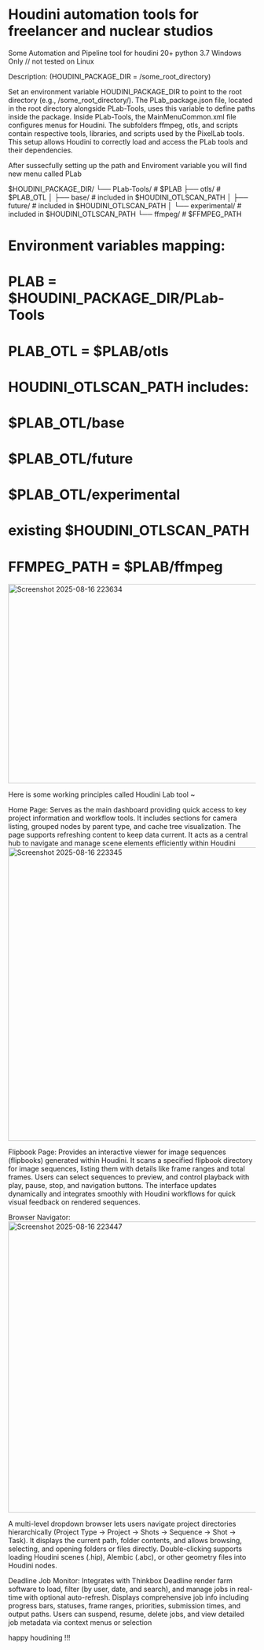 # Houdini automation tools for freelancer and nuclear studios


Some Automation and Pipeline tool for houdini 20+ python 3.7 Windows Only // not tested on Linux

Description: (HOUDINI_PACKAGE_DIR = /some_root_directory)

Set an environment variable HOUDINI_PACKAGE_DIR to point to the root directory (e.g., /some_root_directory/).
The PLab_package.json file, located in the root directory alongside PLab-Tools, uses this variable to define paths inside the package.
Inside PLab-Tools, the MainMenuCommon.xml file configures menus for Houdini.
The subfolders ffmpeg, otls, and scripts contain respective tools, libraries, and scripts used by the PixelLab tools.
This setup allows Houdini to correctly load and access the PLab tools and their dependencies.



After sussecfully setting up the path and Enviroment variable you will find new menu called PLab


$HOUDINI_PACKAGE_DIR/
└── PLab-Tools/                    # $PLAB
    ├── otls/                       # $PLAB_OTL
    │   ├── base/                   # included in $HOUDINI_OTLSCAN_PATH
    │   ├── future/                 # included in $HOUDINI_OTLSCAN_PATH
    │   └── experimental/           # included in $HOUDINI_OTLSCAN_PATH
    └── ffmpeg/                     # $FFMPEG_PATH

# Environment variables mapping:
# PLAB = $HOUDINI_PACKAGE_DIR/PLab-Tools
# PLAB_OTL = $PLAB/otls
# HOUDINI_OTLSCAN_PATH includes:
#     $PLAB_OTL/base
#     $PLAB_OTL/future
#     $PLAB_OTL/experimental
#     existing $HOUDINI_OTLSCAN_PATH
# FFMPEG_PATH = $PLAB/ffmpeg


<img width="908" height="406" alt="Screenshot 2025-08-16 223634" src="https://github.com/user-attachments/assets/a6149106-ddc9-445f-b9ff-4d01affc7605" />


Here is some working principles called Houdini Lab tool ~

Home Page:
Serves as the main dashboard providing quick access to key project information and workflow tools. It includes sections for camera listing, grouped nodes by parent type, and cache tree visualization. The page supports refreshing content to keep data current. It acts as a central hub to navigate and manage scene elements efficiently within Houdini
<img width="904" height="598" alt="Screenshot 2025-08-16 223345" src="https://github.com/user-attachments/assets/13a391af-8c38-4065-85bc-667bc8386370" />


Flipbook Page:
Provides an interactive viewer for image sequences (flipbooks) generated within Houdini. It scans a specified flipbook directory for image sequences, listing them with details like frame ranges and total frames. Users can select sequences to preview, and control playback with play, pause, stop, and navigation buttons. The interface updates dynamically and integrates smoothly with Houdini workflows for quick visual feedback on rendered sequences.

Browser Navigator:<img width="909" height="593" alt="Screenshot 2025-08-16 223447" src="https://github.com/user-attachments/assets/f3b20f61-3e96-4dee-90e5-056ac3e1c68d" />

A multi-level dropdown browser lets users navigate project directories hierarchically (Project Type → Project → Shots → Sequence → Shot → Task). It displays the current path, folder contents, and allows browsing, selecting, and opening folders or files directly. Double-clicking supports loading Houdini scenes (.hip), Alembic (.abc), or other geometry files into Houdini nodes.

Deadline Job Monitor:
Integrates with Thinkbox Deadline render farm software to load, filter (by user, date, and search), and manage jobs in real-time with optional auto-refresh. Displays comprehensive job info including progress bars, statuses, frame ranges, priorities, submission times, and output paths. Users can suspend, resume, delete jobs, and view detailed job metadata via context menus or selection

happy houdining !!!
